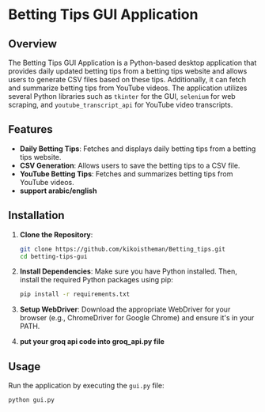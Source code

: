 # Betting Tips GUI Application

## Overview

The Betting Tips GUI Application is a Python-based desktop application that provides daily updated betting tips from a betting tips website and allows users to generate CSV files based on these tips. Additionally, it can fetch and summarize betting tips from YouTube videos. The application utilizes several Python libraries such as `tkinter` for the GUI, `selenium` for web scraping, and `youtube_transcript_api` for YouTube video transcripts.

## Features

- **Daily Betting Tips**: Fetches and displays daily betting tips from a betting tips website.
- **CSV Generation**: Allows users to save the betting tips to a CSV file.
- **YouTube Betting Tips**: Fetches and summarizes betting tips from YouTube videos.
- **support arabic/english**

## Installation

1. **Clone the Repository**:
    ```bash
    git clone https://github.com/kikoistheman/Betting_tips.git
    cd betting-tips-gui
    ```

2. **Install Dependencies**:
    Make sure you have Python installed. Then, install the required Python packages using pip:
    ```bash
    pip install -r requirements.txt
    ```

3. **Setup WebDriver**:
    Download the appropriate WebDriver for your browser (e.g., ChromeDriver for Google Chrome) and ensure it's in your PATH.

4. **put your groq api code into groq_api.py file**

## Usage

Run the application by executing the `gui.py` file:
```bash
python gui.py
